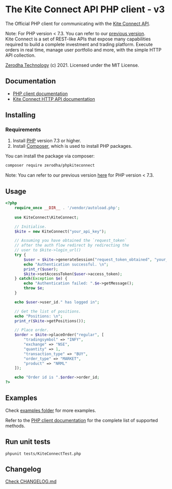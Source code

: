 # The Kite Connect API PHP client - v3
The Official PHP client for communicating with the [Kite Connect API](https://kite.trade).<br />

Note: For PHP version < 7.3. You can refer to our [previous version](https://github.com/zerodha/phpkiteconnect/releases/tag/v3.0.0).  
Kite Connect is a set of REST-like APIs that expose many capabilities required to build a complete investment and trading platform. Execute orders in real time, manage user portfolio and more, with the simple HTTP API collection.

[Zerodha Technology](http://zerodha.com) (c) 2021. Licensed under the MIT License.

## Documentation
- [PHP client documentation](https://kite.trade/docs/phpkiteconnect/v3)
- [Kite Connect HTTP API documentation](https://kite.trade/docs/connect/v3)

## Installing
### Requirements
1. Install [PHP](https://www.php.net/manual/en/install.php) version 7.3 or higher.
2. Install [Composer](https://getcomposer.org/download/), which is used to install PHP packages.

You can install the package via composer:
```bash
composer require zerodha/phpkiteconnect
```
Note: You can refer to our previous version [here](https://github.com/zerodha/phpkiteconnect/releases/tag/v3.0.0) for PHP version < 7.3.

## Usage
```php
<?php
    require_once __DIR__ . '/vendor/autoload.php';
    
    use KiteConnect\KiteConnect;

    // Initialise.
    $kite = new KiteConnect("your_api_key");

    // Assuming you have obtained the `request_token`
    // after the auth flow redirect by redirecting the
    // user to $kite->login_url()
    try {
        $user = $kite->generateSession("request_token_obtained", "your_api_secret");
        echo "Authentication successful. \n";
        print_r($user);
        $kite->setAccessToken($user->access_token);
    } catch(Exception $e) {
        echo "Authentication failed: ".$e->getMessage();
        throw $e;
    }

    echo $user->user_id." has logged in";

    // Get the list of positions.
    echo "Positions: \n";
    print_r($kite->getPositions());

    // Place order.
    $order = $kite->placeOrder("regular", [
        "tradingsymbol" => "INFY",
        "exchange" => "NSE",
        "quantity" => 1,
        "transaction_type" => "BUY",
        "order_type" => "MARKET",
        "product" => "NRML"
    ]);

    echo "Order id is ".$order->order_id;
?>
```

## Examples

Check [examples folder](https://github.com/zerodha/phpkiteconnect/tree/master/examples) for more examples.

Refer to the [PHP client documentation](https://kite.trade/docs/phpkiteconnect/v3) for the complete list of supported methods.

## Run unit tests
```
phpunit tests/KiteConnectTest.php
```

## Changelog
[Check CHANGELOG.md](CHANGELOG.md)